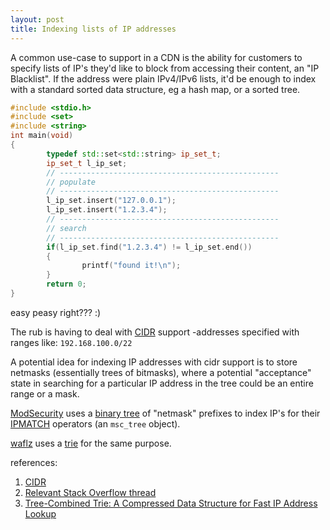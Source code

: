 ```yaml
---
layout: post
title: Indexing lists of IP addresses
---
```


A common use-case to support in a CDN is the ability for customers to specify lists of IP's they'd like to block from accessing their content, an "IP Blacklist".  If the address were plain IPv4/IPv6 lists, it'd be enough to index with a standard sorted data structure, eg a hash map, or a sorted tree.

```cpp
#include <stdio.h>
#include <set>
#include <string>
int main(void)
{
        typedef std::set<std::string> ip_set_t;
        ip_set_t l_ip_set;
        // -------------------------------------------------
        // populate
        // -------------------------------------------------
        l_ip_set.insert("127.0.0.1");
        l_ip_set.insert("1.2.3.4");
        // -------------------------------------------------
        // search
        // -------------------------------------------------
        if(l_ip_set.find("1.2.3.4") != l_ip_set.end())
        {
                printf("found it!\n");
        }
        return 0;
}
```
easy peasy right??? :)

The rub is having to deal with [CIDR](https://en.wikipedia.org/wiki/Classless_Inter-Domain_Routing) support -addresses specified with ranges like: `192.168.100.0/22 `

A potential idea for indexing IP addresses with cidr support is to store netmasks (essentially trees of bitmasks), where a potential "acceptance" state in searching for a particular IP address in the tree could be an entire range or a mask.

[ModSecurity](https://github.com/SpiderLabs/ModSecurity) uses a [binary tree](https://github.com/SpiderLabs/ModSecurity/blob/v3/master/src/utils/msc_tree.h) of "netmask" prefixes to index IP's for their [IPMATCH](https://github.com/SpiderLabs/ModSecurity/wiki/Reference-Manual-(v2.x)#ipMatch) operators (an `msc_tree` object).

[waflz](https://github.com/edgioinc/waflz) uses a [trie](https://en.wikipedia.org/wiki/Trie) for the same purpose.

references:
1. [CIDR](https://en.wikipedia.org/wiki/Classless_Inter-Domain_Routing)
2. [Relevant Stack Overflow thread](https://stackoverflow.com/questions/32616965/how-do-i-store-ip-addresses-and-cidr-ranges-effectively)
3. [Tree-Combined Trie: A Compressed Data Structure for Fast IP Address Lookup](https://pdfs.semanticscholar.org/0383/2b3fbf02dc945dc504d39f4beab9f60ec9de.pdf)

